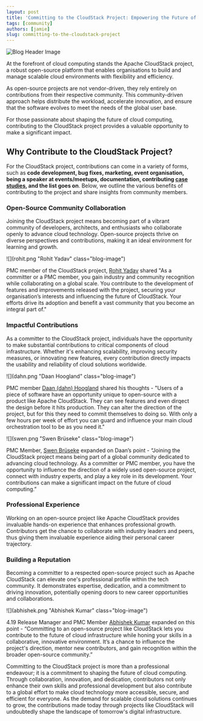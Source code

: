 ```yaml
---
layout: post
title: 'Committing to the CloudStack Project: Empowering the Future of Cloud Computing'
tags: [community]
authors: [jamie]
slug: committing-to-the-cloudstack-project
---
```


![](Banner.png "Blog Header Image")


At the forefront of cloud computing stands the Apache CloudStack
project, a robust open-source platform that enables organisations to
build and manage scalable cloud environments with flexibility and
efficiency.

As open-source projects are not vendor-driven, they rely entirely on
contributions from their respective community. This community-driven
approach helps distribute the workload, accelerate innovation, and
ensure that the software evolves to meet the needs of the global user
base.

For those passionate about shaping the future of cloud computing,
contributing to the CloudStack project provides a valuable opportunity
to make a significant impact.

<!-- truncate -->

## Why Contribute to the CloudStack Project?

For the CloudStack project, contributions can come in a variety of
forms, such as <strong> code development, bug fixes, marketing, event
organisation, being a speaker at events/meetups, documentation,
contributing [case studies](/blog/tags/case-studies), and the list goes on</strong>. Below, we outline the
various benefits of contributing to the project and share insights
from community members.

### Open-Source Community Collaboration

Joining the CloudStack project means becoming part of a vibrant
community of developers, architects, and enthusiasts who collaborate
openly to advance cloud technology. Open-source projects thrive on
diverse perspectives and contributions, making it an ideal environment
for learning and growth.

<div className="row">
<div className="col col--3">

![](rohit.png "Rohit Yadav" class="blog-image")

</div>
<div className="col col--9">

PMC member of the CloudStack project, [Rohit
Yadav](https://www.linkedin.com/in/rohityadavcloud) shared "As a
committer or a PMC member, you gain industry and community recognition
while collaborating on a global scale. You contribute to the
development of features and improvements released with the project,
securing your organisation’s interests and influencing the future of
CloudStack. Your efforts drive its adoption and benefit a vast
community that you become an integral part of."

</div>
</div>

### Impactful Contributions

As a committer to the CloudStack project, individuals have the
opportunity to make substantial contributions to critical components
of cloud infrastructure. Whether it's enhancing scalability, improving
security measures, or innovating new features, every contribution
directly impacts the usability and reliability of cloud solutions
worldwide.

<div className="row">
<div className="col col--3">

![](dahn.png "Daan Hoogland" class="blog-image")

</div>
<div className="col col--9">

PMC member [Daan (dahn)
Hoogland](https://www.linkedin.com/in/dhoogland) shared his thoughts -
"Users of a piece of software have an opportunity unique to
open-source with a product like Apache CloudStack. They can see
features and even dirqect the design before it hits production. They
can alter the direction of the project, but for this they need to
commit themselves to doing so. With only a few hours per week of
effort you can guard and influence your main cloud orchestration tool
to be as you need it."

</div>
</div>

<div className="row">
<div className="col col--3">

![](swen.png "Swen Brüseke" class="blog-image")

</div>
<div className="col col--9">

PMC Member, [Swen
Brüseke](https://www.linkedin.com/in/swen-br%C3%BCseke-391912193/)
expanded on Daan’s point - “Joining the CloudStack project means being
part of a global community dedicated to advancing cloud technology. As
a committer or PMC member, you have the opportunity to influence the
direction of a widely used open-source project, connect with industry
experts, and play a key role in its development. Your contributions
can make a significant impact on the future of cloud computing.”

</div>
</div>

### Professional Experience

Working on an open-source project like Apache CloudStack provides
invaluable hands-on experience that enhances professional
growth. Contributors get the chance to collaborate with industry
leaders and peers, thus giving them invaluable experience aiding their
personal career trajectory.

### Building a Reputation

Becoming a committer to a respected open-source project such as Apache
CloudStack can elevate one's professional profile within the tech
community. It demonstrates expertise, dedication, and a commitment to
driving innovation, potentially opening doors to new career
opportunities and collaborations.

<div className="row">
<div className="col col--3">

![](abhishek.png "Abhishek Kumar" class="blog-image")

</div>
<div className="col col--9">

4.19 Release Manager and PMC Member [Abhishek
Kumar](https://www.linkedin.com/in/shwstppr/) expanded on this point -
“Committing to an open-source project like CloudStack lets you
contribute to the future of cloud infrastructure while honing your
skills in a collaborative, innovative environment. It’s a chance to
influence the project's direction, mentor new contributors, and gain
recognition within the broader open-source community.”

</div>
</div>


Committing to the CloudStack project is more than a professional
endeavour; it is a commitment to shaping the future of cloud
computing. Through collaboration, innovation, and dedication,
contributors not only enhance their own skills and professional
development but also contribute to a global effort to make cloud
technology more accessible, secure, and efficient for everyone. As the
demand for scalable cloud solutions continues to grow, the
contributions made today through projects like CloudStack will
undoubtedly shape the landscape of tomorrow's digital infrastructure.
